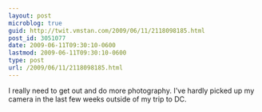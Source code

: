 ```yaml
---
layout: post
microblog: true
guid: http://twit.vmstan.com/2009/06/11/2118098185.html
post_id: 3051077
date: 2009-06-11T09:30:10-0600
lastmod: 2009-06-11T09:30:10-0600
type: post
url: /2009/06/11/2118098185.html
---
```

I really need to get out and do more photography. I've hardly picked up my camera in the last few weeks outside of my trip to DC.
